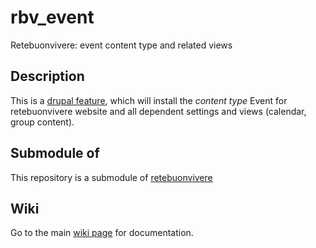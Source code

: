 rbv_event
=========

Retebuonvivere: event content type and related views

Description
-----------
This is a [drupal feature][2], which will install the *content type* Event for retebuonvivere website and all dependent settings and views (calendar, group content).

Submodule of
------------
This repository is a submodule of [retebuonvivere][0]

Wiki
----
Go to the main [wiki page][1] for documentation.

[0]: https://github.com/fonzy85vr/retebuonvivere
[1]: https://github.com/fonzy85vr/retebuonvivere/wiki
[2]: https://drupal.org/project/features
